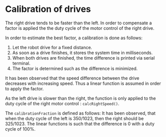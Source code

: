 Calibration of drives
=====================

The right drive tends to be faster than the left. In order to compensate a factor is applied the the duty cycle of the motor control of the right drive.

In order to estimate the best factor, a calibration is done as follows:

 1. Let the robot drive for a fixed distance.
 2. As soon as a drive finishes, it stores the system time in milliseconds.
 3. When both drives are finished, the time difference is printed via serial terminal.
 4. The factor is determined such as the difference is minimized.

It has been observed that the speed difference between the drive decreases with increasing speed. Thus a linear function is assumed in order to apply the factor.

As the left drive is slower than the right, the function is only applied to the duty cycle of the right motor control : `calcRightSpeed()`.

The `calibrationFraction` is defined as follows: It has been observed, that when the duty cycle of the left is 350/1023, then the right should be 325/1023. The linear functions is such that the difference is 0 with a duty cycle of 100%.